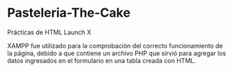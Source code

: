 # Pasteleria-The-Cake
Prácticas de HTML Launch X

XAMPP fue utilizado para la comprobación del correcto funcionamiento de la página, debido a que contiene un archivo PHP que sirvió para agregar los datos
ingresados en el formulario en una tabla creada con HTML.
